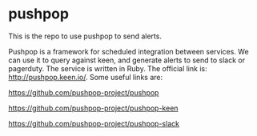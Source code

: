 # pushpop
This is the repo to use pushpop to send alerts.

Pushpop is a framework for scheduled integration between services.  We can use it to query against keen, and generate alerts to send to slack or pagerduty.
The service is written in Ruby.  The official link is: http://pushpop.keen.io/.  Some useful links are:

https://github.com/pushpop-project/pushpop

https://github.com/pushpop-project/pushpop-keen

https://github.com/pushpop-project/pushpop-slack

